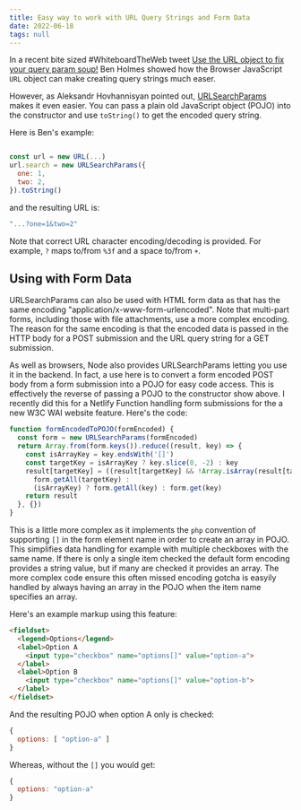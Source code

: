 ```yaml
---
title: Easy way to work with URL Query Strings and Form Data
date: 2022-06-18
tags: null
---
```

In a recent bite sized #WhiteboardTheWeb tweet [Use the URL object to fix your query param soup!](https://twitter.com/BHolmesDev/status/1537781446764535816) Ben Holmes showed how the Browser JavaScript `URL` object can make creating query strings much easer.

However, as Aleksandr Hovhannisyan pointed out, [URLSearchParams](https://developer.mozilla.org/en-US/docs/Web/API/URLSearchParams) makes it even easier. You can pass a plain old JavaScript object (POJO) into the constructor and use `toString()` to get the encoded query string.

Here is Ben's example:

```javascript

const url = new URL(...)
url.search = new URLSearchParams({
  one: 1,
  two: 2,
}).toString()

```

and the resulting URL is: 

``` javascript
"...?one=1&two=2"
```

Note that correct URL character encoding/decoding is provided. For example, `?` maps to/from `%3f` and a space to/from `+`.

## Using with Form Data

URLSearchParams can also be used with HTML form data as that has the same encoding "application/x-www-form-urlencoded". Note that multi-part forms, including those with file attachments, use a more complex encoding. The reason for the same encoding is that the encoded data is passed in the HTTP body for a POST submission and the URL query string for a GET submission. 

As well as browsers, Node also provides URLSearchParams letting you use it in the backend. In fact, a use here is to convert a form encoded POST body from a form submission into a POJO for easy code access. This is effectively the reverse of passing a POJO to the constructor show above. I recently did this for a Netlify Function handling form submissions for the a new W3C WAI website feature. Here's the code:

```javascript
function formEncodedToPOJO(formEncoded) {
  const form = new URLSearchParams(formEncoded)
  return Array.from(form.keys()).reduce((result, key) => {
    const isArrayKey = key.endsWith('[]')
    const targetKey = isArrayKey ? key.slice(0, -2) : key
    result[targetKey] = ((result[targetKey] && !Array.isArray(result[targetKey]))) ? // 2nd checkbox with this key
      form.getAll(targetKey) :
      (isArrayKey) ? form.getAll(key) : form.get(key)
    return result
  }, {})
}
```

This is a little more complex as it implements the `php` convention of supporting `[]` in the form element name in order to create an array in POJO. This simplifies data handling for example with multiple checkboxes with the same name. If there is only a single item checked the default form encoding provides a string value, but if many are checked it provides an array. The more complex code ensure this often missed encoding gotcha is easyily handled by always having an array in the POJO when the item name specifies an array.

Here's an example markup using this feature:

```html
<fieldset>
  <legend>Options</legend>
  <label>Option A
    <input type="checkbox" name="options[]" value="option-a">
  </label>
  <label>Option B
    <input type="checkbox" name="options[]" value="option-b">
  </label>
</fieldset>
```

And the resulting POJO when option A only is checked:

```javascript
{
  options: [ "option-a" ]
}
```

Whereas, without the `[]` you would get:

```javascript
{
  options: "option-a"
}
```
